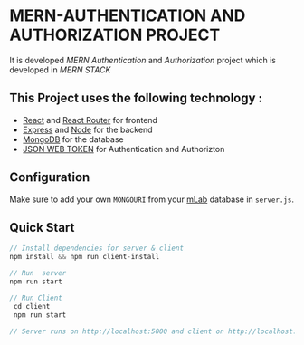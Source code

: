 # MERN-AUTHENTICATION AND AUTHORIZATION PROJECT

It is developed _MERN_ _Authentication_ and _Authorization_ project which is developed in _MERN STACK_

## This Project uses the following technology : 

  - [React](https://reactjs.org) and [React Router](https://reacttraining.com/react-router/) for frontend
  - [Express](http://expressjs.com/) and [Node](https://nodejs.org/en/) for the backend
  - [MongoDB](https://www.mongodb.com/) for the database 
  - [JSON WEB TOKEN](https://www.npmjs.com/package/jsonwebtoken) for Authentication and Authorizton



## Configuration

Make sure to add your own `MONGOURI` from your [mLab](http://mlab.com) database in `server.js`.



## Quick Start

```javascript
// Install dependencies for server & client
npm install && npm run client-install

// Run  server  
npm run start

// Run Client
 cd client
 npm run start

// Server runs on http://localhost:5000 and client on http://localhost:3000
```
